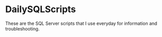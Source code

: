 # DailySQLScripts
These are the SQL Server scripts that I use everyday for information and troubleshooting.
